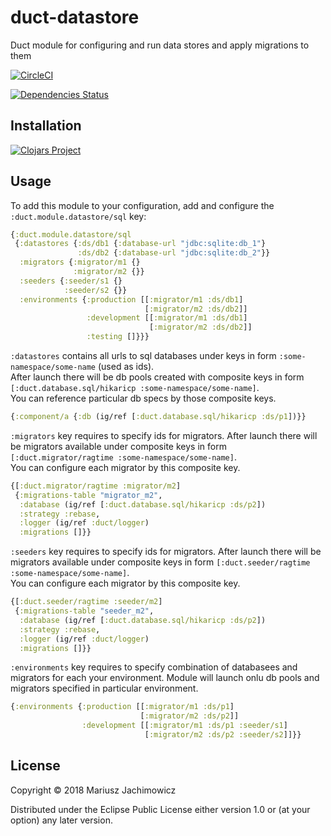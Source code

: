 # duct-datastore
Duct module for configuring and run data stores and apply migrations to them

[![CircleCI](https://circleci.com/gh/mariusz-jachimowicz-83/duct-datastore.svg?style=svg)](https://circleci.com/gh/mariusz-jachimowicz-83/duct-datastore)

[![Dependencies Status](https://jarkeeper.com/mariusz-jachimowicz-83/duct-datastore/status.svg)](https://jarkeeper.com/mariusz-jachimowicz-83/duct-datastore)

## Installation

[![Clojars Project](https://img.shields.io/clojars/v/com.mjachimowicz/duct-datastore.svg)](https://clojars.org/com.mjachimowicz/duct-datastore)

## Usage

To add this module to your configuration, add and configure the `:duct.module.datastore/sql` key:

```clojure
{:duct.module.datastore/sql
 {:datastores {:ds/db1 {:database-url "jdbc:sqlite:db_1"}
               :ds/db2 {:database-url "jdbc:sqlite:db_2"}}
  :migrators {:migrator/m1 {}
              :migrator/m2 {}}
  :seeders {:seeder/s1 {}
            :seeder/s2 {}}
  :environments {:production [[:migrator/m1 :ds/db1]
                              [:migrator/m2 :ds/db2]]
                 :development [[:migrator/m1 :ds/db1]
                               [:migrator/m2 :ds/db2]]
                 :testing []}}}
```

`:datastores` contains all urls to sql databases under keys in form `:some-namespace/some-name` (used as ids).  
After launch there will be db pools created with composite keys in form `[:duct.database.sql/hikaricp :some-namespace/some-name]`.  
You can reference particular db specs by those composite keys.

```clojure
{:component/a {:db (ig/ref [:duct.database.sql/hikaricp :ds/p1])}}
```

`:migrators` key requires to specify ids for migrators. After launch there will be migrators available under composite keys in form `[:duct.migrator/ragtime :some-namespace/some-name]`.  
You can configure each migrator by this composite key.

```clojure
{[:duct.migrator/ragtime :migrator/m2]
 {:migrations-table "migrator_m2",
  :database (ig/ref [:duct.database.sql/hikaricp :ds/p2])
  :strategy :rebase,
  :logger (ig/ref :duct/logger)
  :migrations []}}
```
`:seeders` key requires to specify ids for migrators. After launch there will be migrators available under composite keys in form `[:duct.seeder/ragtime :some-namespace/some-name]`.  
You can configure each migrator by this composite key.

```clojure
{[:duct.seeder/ragtime :seeder/m2]
 {:migrations-table "seeder_m2",
  :database (ig/ref [:duct.database.sql/hikaricp :ds/p2])
  :strategy :rebase,
  :logger (ig/ref :duct/logger)
  :migrations []}}
```

`:environments` key requires to specify combination of databasees and migrators for each your environment. Module will launch onlu db pools and migrators specified in particular environment. 

```clojure
{:environments {:production [[:migrator/m1 :ds/p1]
                             [:migrator/m2 :ds/p2]]
                :development [[:migrator/m1 :ds/p1 :seeder/s1]
                              [:migrator/m2 :ds/p2 :seeder/s2]]}}
```

## License

Copyright © 2018 Mariusz Jachimowicz

Distributed under the Eclipse Public License either version 1.0 or (at your option) any later version.
